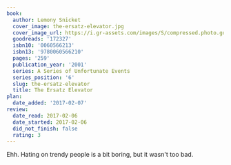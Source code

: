 ```yaml
---
book:
  author: Lemony Snicket
  cover_image: the-ersatz-elevator.jpg
  cover_image_url: https://i.gr-assets.com/images/S/compressed.photo.goodreads.com/books/1514267383l/172327._SX98_.jpg
  goodreads: '172327'
  isbn10: '0060566213'
  isbn13: '9780060566210'
  pages: '259'
  publication_year: '2001'
  series: A Series of Unfortunate Events
  series_position: '6'
  slug: the-ersatz-elevator
  title: The Ersatz Elevator
plan:
  date_added: '2017-02-07'
review:
  date_read: 2017-02-06
  date_started: 2017-02-06
  did_not_finish: false
  rating: 3
---
```


Ehh. Hating on trendy people is a bit boring, but it wasn't too bad.
